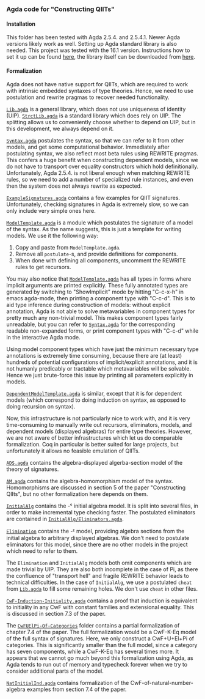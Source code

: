 
### Agda code for "Constructing QIITs"

#### Installation

This folder has been tested with Agda 2.5.4. and 2.5.4.1. Newer Agda
versions likely work as well. Setting up Agda standard library is also
needed. This project was tested with the 16.1 version. Instructions
how to set it up can be found
[here](https://agda.readthedocs.io/en/v2.5.4.1/tools/package-system.html),
the library itself can be downloaded from
[here](https://github.com/agda/agda-stdlib/releases).

#### Formalization

Agda does not have native support for QIITs, which are required to
work with intrinsic embedded syntaxes of type theories. Hence, we need
to use postulation and rewrite pragmas to recover needed functionality.

[`Lib.agda`](Lib.agda) is a general library, which does not use
uniqueness of identity (UIP). [`StrctLib.agda`](StrictLib.agda) is a
standard library which does rely on UIP. The splitting allows us to
conveniently choose whether to depend on UIP, but in this development,
we always depend on it.

[`Syntax.agda`](Syntax.agda) postulates the syntax, so that we can
refer to it from other models, and get some computational behavior.
Immediately after postulating syntax, we also reflect most beta rules
using REWRITE pragmas. This confers a huge benefit when constructing
dependent models, since we do not have to transport over equality
constructors which hold definitionally. Unfortunately, Agda 2.5.4. is
not liberal enough when matching REWRITE rules, so we need to add a
number of specialized rule instances, and even then the system does
not always rewrite as expected.

[`ExampleSignatures.agda`](ExampleSignatures.agda) contains a few
examples for QIIT signatures. Unfortunately, checking signatures in
Agda is extremely slow, so we can only include very simple ones here.

[`ModelTemplate.agda`](ModelTemplate.agda) is a module which postulates
the signature of a model of the syntax. As the name suggests,
this is just a template for writing models. We use it the following way:

1. Copy and paste from `ModelTemplate.agda`.
2. Remove all `postulate`-s, and provide definitions for components.
3. When done with defining all components, uncomment the REWRITE rules
   to get recursors.

You may also notice that [`ModelTemplate.agda`](ModelTemplate.agda)
has all types in forms where implicit arguments are printed
explicitly. These fully annotated types are generated by switching to
"ShowImplicit" mode by hitting "C-c-x-h" in emacs agda-mode, then
printing a component type with "C-c-d". This is to aid type inference
during construction of models: without explicit annotation, Agda is
not able to solve metavariables in component types for pretty much any
non-trivial model. This makes component types fairly unreadable, but
you can refer to [`Syntax.agda`](Syntax.agda) for the corresponding
readable non-expanded forms, or print component types with "C-c-d"
while in the interactive Agda mode.

Using model component types which have just the minimum necessary type
annotations is extremely time consuming, because there are (at least)
hundreds of potential configurations of implicit/explicit annotations,
and it is not humanly predicably or tractable which metavariables will
be solvable. Hence we just brute-force this issue by printing all
parameters explicitly in models.

[`DependentModelTemplate.agda`](DependentModelTemplate.agda) is
similar, except that it is for dependent models (which correspond to
doing induction on syntax, as opposed to doing recursion on syntax).

Now, this infrastructure is not particularly nice to work with, and it
is very time-consuming to manually write out recursors, eliminators,
models, and dependent models (displayed algebras) for entire type
theories. However, we are not aware of better infrastructures which
let us do comparable formalization. Coq in particular is better suited
for large projects, but unfortunately it allows no feasible emulation
of QIITs.

[`ADS.agda`](ADS.agda) contains the algebra-displayed algerba-section
model of the theory of signatures.

[`AM.agda`](AM.agda) contains the algebra-homomorphism model of the
syntax. Homomorphisms are discussed in section 5 of the paper
"Constructing QIIts", but no other formalization here depends on them.

[`InitialAlg`](InitialAlg) contains the -ᶜ initial algebra model. It is
split into several files, in order to make incremental type checking
faster. The postulated eliminators are contained in
[`InitialAlg/Eliminators.agda`](InitialAlg/Eliminators.agda).

[`Elimination`](Elimination) contains the -ᴱ model, providing algebra
sections from the initial algebra to arbitrary displayed algebras. We
don't need to postulate eliminators for this model, since there are no
other models in the project which need to refer to them.

The `Elimination` and `InitialAlg` models both omit components which
are made trivial by UIP. They are also both incomplete in the case of
Pi, as there the confluence of "transport hell" and fragile REWRITE
behavior leads to technical difficulties. In the case of `InitialAlg`,
we use a postulated `cheat` from [`Lib.agda`](Lib.agda) to fill some
remaining holes. We don't use `cheat` in other files.

[`CwF-Induction-Initiality.agda`](CwF-Induction-Initiality.agda)
contains a proof that induction is equivalent to initiality in any CwF
with constant families and extensional equality. This is discussed
in section 7.3 of the paper.

The [`CwFUElPi-Of-Categories`](CwFUElPi-Of-Categories) folder contains
a partial formalization of chapter 7.4 of the paper. The full
formalization would be a CwF-K-Eq model of the full syntax of
signatures. Here, we only construct a CwF+U+El+Pi of categories. This
is significantly smaller than the full model, since a category has
seven components, while a CwF-K-Eq has several times more. It appears
that we cannot go much beyond this formalization using Agda, as Agda
tends to run out of memory and typecheck forever when we try to
consider additional parts of the model.

[`NatInitialInd.agda`](NatInitialInd.agda) contains formalization of
the CwF-of-natural-number-algebra examples from section 7.4 of the
paper.
